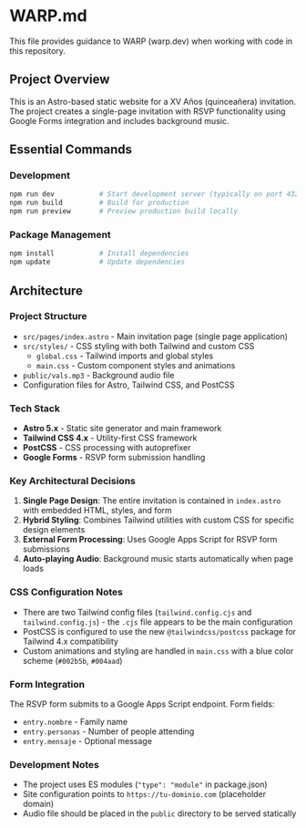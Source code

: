 # WARP.md

This file provides guidance to WARP (warp.dev) when working with code in this repository.

## Project Overview

This is an Astro-based static website for a XV Años (quinceañera) invitation. The project creates a single-page invitation with RSVP functionality using Google Forms integration and includes background music.

## Essential Commands

### Development
```bash
npm run dev           # Start development server (typically on port 4321)
npm run build         # Build for production
npm run preview       # Preview production build locally
```

### Package Management
```bash
npm install           # Install dependencies
npm update            # Update dependencies
```

## Architecture

### Project Structure
- `src/pages/index.astro` - Main invitation page (single page application)
- `src/styles/` - CSS styling with both Tailwind and custom CSS
  - `global.css` - Tailwind imports and global styles
  - `main.css` - Custom component styles and animations
- `public/vals.mp3` - Background audio file
- Configuration files for Astro, Tailwind CSS, and PostCSS

### Tech Stack
- **Astro 5.x** - Static site generator and main framework
- **Tailwind CSS 4.x** - Utility-first CSS framework
- **PostCSS** - CSS processing with autoprefixer
- **Google Forms** - RSVP form submission handling

### Key Architectural Decisions
1. **Single Page Design**: The entire invitation is contained in `index.astro` with embedded HTML, styles, and form
2. **Hybrid Styling**: Combines Tailwind utilities with custom CSS for specific design elements
3. **External Form Processing**: Uses Google Apps Script for RSVP form submissions
4. **Auto-playing Audio**: Background music starts automatically when page loads

### CSS Configuration Notes
- There are two Tailwind config files (`tailwind.config.cjs` and `tailwind.config.js`) - the `.cjs` file appears to be the main configuration
- PostCSS is configured to use the new `@tailwindcss/postcss` package for Tailwind 4.x compatibility
- Custom animations and styling are handled in `main.css` with a blue color scheme (`#002b5b`, `#004aad`)

### Form Integration
The RSVP form submits to a Google Apps Script endpoint. Form fields:
- `entry.nombre` - Family name
- `entry.personas` - Number of people attending  
- `entry.mensaje` - Optional message

### Development Notes
- The project uses ES modules (`"type": "module"` in package.json)
- Site configuration points to `https://tu-dominio.com` (placeholder domain)
- Audio file should be placed in the `public` directory to be served statically
